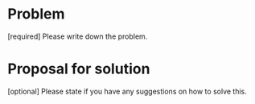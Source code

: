 # Problem
[required] Please write down the problem.

# Proposal for solution
[optional] Please state if you have any suggestions on how to solve this.
